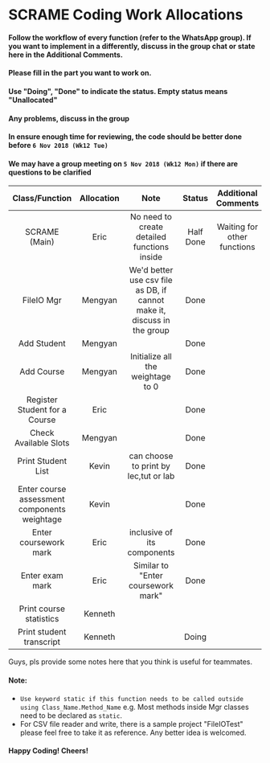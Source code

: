 # SCRAME Coding Work Allocations

#### Follow the workflow of every function (refer to the WhatsApp group). If you want to implement in a differently, discuss in the group chat or state here in the Additional Comments.
#### Please fill in the part you want to work on.
#### Use "Doing", "Done" to indicate the status. Empty status means "Unallocated"
#### Any problems, discuss in the group
#### In ensure enough time for reviewing, the code should be better done before `6 Nov 2018 (Wk12 Tue)`
#### We may have a group meeting on `5 Nov 2018 (Wk12 Mon)` if there are questions to be clarified

| Class/Function                              | Allocation  | Note      | Status   | Additional Comments|
| :-----------------------------------------: | :---------: | :------:  | :------: |:----------------:  |
| SCRAME (Main)                               | Eric        | No need to create detailed functions inside | Half Done | Waiting for other functions |
| FileIO Mgr                                  | Mengyan     | We'd better use csv file as DB, if cannot make it, discuss in the group |Done ||
| Add Student                                 | Mengyan     |           |   Done       |                    |
| Add Course                                  | Mengyan     | Initialize all the weightage to 0 |  Done    | |
| Register Student for a Course               | Eric        |           |  Done   | |
| Check Available Slots                       | Mengyan     |           |    Done     |                    |
| Print Student List                          | Kevin            |can choose to print by lec,tut or lab  | Done     |  |
| Enter course assessment components weightage| Kevin            |           |       Done   |                    |
| Enter coursework mark                       | Eric           | inclusive of its components |   Done   | |
| Enter exam mark                             | Eric       | Similar to "Enter coursework mark" |   Done   | |
| Print course statistics                     | Kenneth     |           |          |                    |
| Print student transcript                    | Kenneth     |           |   Doing  |                    |


Guys, pls provide some notes here that you think is useful for teammates.

#### Note:
- `Use keyword static if this function needs to be called outside using Class_Name.Method_Name` e.g. Most methods inside Mgr classes need to be declared as `static`.
- For CSV file reader and write, there is a sample project "FileIOTest" please feel free to take it as reference. Any better idea is welcomed.



#### Happy Coding! Cheers!
